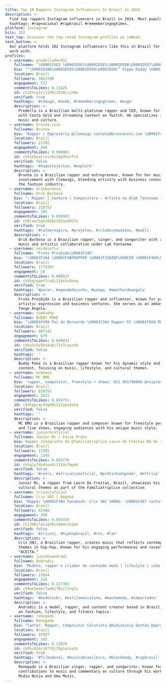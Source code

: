 ```yaml
---
title: Top 10 Rappers Instagram Influencers In Brazil In 2024
description: >-
  Find top rappers Instagram influencers in Brazil in 2024. Most popular
  hashtags: #rapnacional #rapbrasil #rememberingogtimes.
platform: Instagram
hits: 102
text_top: Discover the top-rated Instagram profiles on inBeat.
text_bottom: >-
  Our platform holds 102 Instagram influencers like this in Brazil for you to
  work with.
profiles:
  - username: predelladmc011
    fullname: "\U0001F5E3️ \U0001D5E3\U0001D5E5\U0001D5D8\U0001D5D7\U0001D5D8\U0001D5DF\U0001D5DF\U0001D5D4 \U0001F5E3️"
    bio: "“\U0001D58B\U0001D591\U0001D594\U0001D59C” Pippo Daddy \U0001F476\U0001F3FB Rapper do @costagold \U0001F3A4 Multi-Platinum-Singer +10x \U0001F4C0 Ouro & \U0001F4BF Platina x2 x3 \U0001F3C6 CEO: @oghoopers2023 ⛹\U0001F3FD‍♂️ @twitch: tiopredella \U0001F47E"
    location: Brazil
    followers: 1061780
    engagement: 572
    commentsToLikes: 0.11625
    id: ck15tny2vj11h0i1930ccjo0e
    verified: true
    hashtags: '#cdauge, #aibb, #rememberingogtimes, #auge'
    description: >-
      Predella is a Brazilian multi-platinum rapper and CEO, known for his work
      with Costa Gold and streaming content on Twitch. He specializes in hip-hop
      music and culture.
  - username: brunna.vini
    fullname: Brunna
    bio: "Rapper | Empresária @cloewigs contato@brunnavini.com \U0001F43E\U0001F429DAQUELE JEITÃO \U0001F429\U0001F43E"
    location: Brazil
    followers: 21702
    engagement: 449
    commentsToLikes: 0.060881
    id: ck5zm3zarlusi0i14p4hurfc4
    verified: false
    hashtags: '#daquelejeitao, #explore'
    description: >-
      Brunna is a Brazilian rapper and entrepreneur, known for her music and
      involvement with Cloewigs, blending artistry with business innovation in
      the fashion industry.
  - username: drikbarbosa
    fullname: Drik Barbosa
    bio: "✧ Rapper l Cantora | Compositora ✧ Artista na @lab_fantasma ✧ Contato@laboratoriofantasma.com ✧ Ouça meu EP “NÓS” \U0001F4BF"
    location: Brazil
    followers: 218753
    engagement: 185
    commentsToLikes: 0.039983
    id: ck0txwrbgks820i191npd92ls
    verified: true
    hashtags: '#calmarespira, #projeton, #criadocomadidas, #publi'
    description: >-
      Drik Barbosa is a Brazilian rapper, singer, and songwriter with a focus on
      music and artistic collaboration under Lab Fantasma.
  - username: neidesofia
    fullname: "Fruto Proibido\U0001F34E"
    bio: "\U0001F3A4 \U0001F4BFRAPPER \U0001F338INFLUENCER \U0001F469\U0001F3FD‍\U0001F4BB EMPRESÁRIA EMBAIXADORA : @yango.angola shows : ‭+244 925 070 085‬"
    location: Brazil
    followers: 1774397
    engagement: 58
    commentsToLikes: 0.009527
    id: ck5hqjqaet7rx0i118chu9oeq
    verified: true
    hashtags: '#parar, #agendadejunho, #yango, #amelhordeangola'
    description: >-
      Fruto Proibido is a Brazilian rapper and influencer, known for promoting
      artistic expression and business ventures. She serves as an ambassador for
      Yango Angola.
  - username: coebuddy
    fullname: BUDDY POKE
    bio: "\U0001F499 Pai do Bernardo \U0001F3A4 Rapper RJ \U0001F92A REI DA GASTATIVIDADE! . ☎️: 21 98068-5040 (Agenda fechada!) . ÚLTIMO LANÇAMENTO! \U0001F447\U0001F447\U0001F447\U0001F447"
    location: Brazil
    followers: 407142
    engagement: 679
    commentsToLikes: 0.040831
    id: ck6u5ukp5bu4a0j71x7cayreh
    verified: false
    hashtags: ''
    description: >-
      Buddy Poke is a Brazilian rapper known for his dynamic style and engaging
      content, focusing on music, lifestyle, and cultural themes.
  - username: mcbmooo
    fullname: MC BMO
    bio: 'rapper, compositor, freestyle • shows: 011 941798066 @nviprodutora'
    location: Brazil
    followers: 829755
    engagement: 1021
    commentsToLikes: 0.024751
    id: ck5hgprqc43gb0i112ypo3zkq
    verified: false
    hashtags: ''
    description: >-
      MC BMO is a Brazilian rapper and composer known for freestyle performances
      and live shows, engaging audiences with his unique music style.
  - username: juniormcoficial
    fullname: Júnior Mc / Faixa Preta
    bio: Rapper Integrante da @familiatriplice Lauro De Freitas BA Se inscreve lá
    location: Brazil
    followers: 17501
    engagement: 1345
    commentsToLikes: 0.054776
    id: ck5q1y76hdcwv0i1119ifmpeb
    verified: false
    hashtags: '#reels, #africanizeoficial, #pretinhodopoder, #oftriip'
    description: >-
      Junior Mc, a rapper from Lauro De Freitas, Brazil, showcases his music and
      cultural themes as part of the Famíliatríplice collective.
  - username: crissnjoficial
    fullname: Cris SNJ | Negona
    bio: "Rapper \U0001F3A4 Facebook: Cris SNJ SHOWS: \U0001F4E7 contato.crisproducoes@gmail.com LANÇAMENTO \"ACEITA\"\U0001F447\U0001F3FE"
    location: Brazil
    followers: 42466
    engagement: 309
    commentsToLikes: 0.055439
    id: ck1390zlwizqt0i19m4v2o1pk
    verified: false
    hashtags: '#crissnj, #hiphopbrasil, #rns, #lan'
    description: >-
      Cris SNJ, a Brazilian rapper, creates music that reflects contemporary
      themes in hip-hop. Known for his engaging performances and recent release
      "ACEITA."
  - username: juninhoandradi
    fullname: Andradii
    bio: "Modelo, rapper e criador de conteúdo⁣⁣⁣⁣ moda | lifestyle | vida fitness⁣ \U0001F48C contatoandradi@outlook.com⁣.br \U0001F4CD RJ⁣ Assista ao clipe “Nosso Mundo”"
    location: Brazil
    followers: 22664
    engagement: 224
    commentsToLikes: 0.227301
    id: ck9we1weei7ww0j78ujl1ng1u
    verified: false
    hashtags: '#modelosbr, #estilomasculino, #machomoda, #importados'
    description: >-
      Andradii is a model, rapper, and content creator based in Brazil, focusing
      on fashion, lifestyle, and fitness topics.
  - username: renegado
    fullname: Renegado
    bio: "Cantor, Rapper, Compositor Colunista @midianinja Gestão @aprojetart Gravadora @ummusic \U0001F4E9 pedro@projetar.art.br \U0001F447\U0001F3FE Onda Negra no Municipal"
    location: Brazil
    followers: 37857
    engagement: 165
    commentsToLikes: 0.13879
    id: ck9hc014vj6770j78giatvx2c
    verified: true
    hashtags: '#filhodorei, #musicabrasileira, #blackbody, #rapbrasil'
    description: >-
      Renegado is a Brazilian singer, rapper, and songwriter, known for his
      contributions to music and commentary on culture through his work with
      Midia Ninja and Uma Music.
---
```


